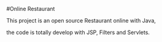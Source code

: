 #Online Restaurant

This project is an open source Restaurant online with Java,

the code is totally develop with JSP, Filters and Servlets.
